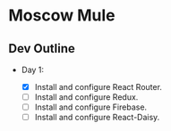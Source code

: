# Moscow Mule

## Dev Outline

- Day 1:

  - [x] Install and configure React Router.
  - [ ] Install and configure Redux.
  - [ ] Install and configure Firebase.
  - [ ] Install and configure React-Daisy.

